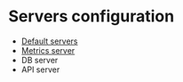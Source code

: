 # Servers configuration
* [Default servers](https://github.com/tri6odin/otkli.cc_project/tree/main/nginx/default)
* [Metrics server](https://github.com/tri6odin/otkli.cc_project/tree/main/nginx/metrics)
* DB server
* API server
